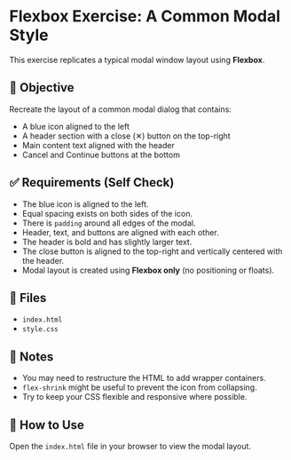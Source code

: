 # Flexbox Exercise: A Common Modal Style

This exercise replicates a typical modal window layout using **Flexbox**.

## 🧾 Objective

Recreate the layout of a common modal dialog that contains:
- A blue icon aligned to the left
- A header section with a close (✕) button on the top-right
- Main content text aligned with the header
- Cancel and Continue buttons at the bottom

## ✅ Requirements (Self Check)

- The blue icon is aligned to the left.
- Equal spacing exists on both sides of the icon.
- There is `padding` around all edges of the modal.
- Header, text, and buttons are aligned with each other.
- The header is bold and has slightly larger text.
- The close button is aligned to the top-right and vertically centered with the header.
- Modal layout is created using **Flexbox only** (no positioning or floats).

## 📁 Files

- `index.html`
- `style.css`

## 📌 Notes

- You may need to restructure the HTML to add wrapper containers.
- `flex-shrink` might be useful to prevent the icon from collapsing.
- Try to keep your CSS flexible and responsive where possible.

## 🚀 How to Use

Open the `index.html` file in your browser to view the modal layout.

